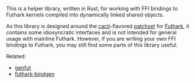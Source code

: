 This is a helper library, written in Rust, for working with
FFI bindings to Futhark kernels compiled into dynamically linked
shared objects.

As this library is designed around the
[cacti](https://git.sr.ht/~ptrj/cacti)-flavored
[patchset](https://git.sr.ht/~ptrj/futhark) for
[Futhark](https://github.com/diku-dk/futhark),
it contains some idiosyncratic interfaces and is not intended
for general usage with mainline Futhark.
However, if you are writing your own FFI bindings to Futhark,
you may still find some parts of this library useful.

Related:
- [genfut](https://github.com/Erk-/genfut)
- [futhark-bindgen](https://github.com/zshipko/futhark-bindgen)
